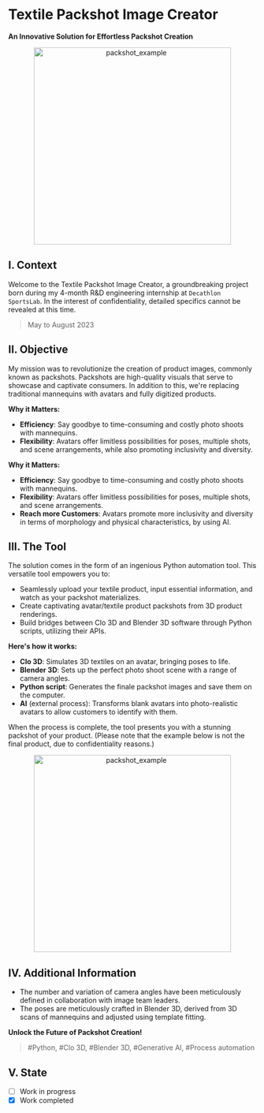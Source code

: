 # Textile Packshot Image Creator

**An Innovative Solution for Effortless Packshot Creation**

<p align="center">
  <img width="400" alt="packshot_example" src="https://github.com/CyberTorii/Projects/assets/73184884/b3259dcc-111b-467f-9534-438e0cb96b49">
</p>

## I. Context

Welcome to the Textile Packshot Image Creator, a groundbreaking project born during my 4-month R&D engineering internship at `Decathlon SportsLab`. In the interest of confidentiality, detailed specifics cannot be revealed at this time.

> May to August 2023

## II. Objective

My mission was to revolutionize the creation of product images, commonly known as packshots. Packshots are high-quality visuals that serve to showcase and captivate consumers. In addition to this, we're replacing traditional mannequins with avatars and fully digitized products.

**Why it Matters:**
- **Efficiency**: Say goodbye to time-consuming and costly photo shoots with mannequins.
- **Flexibility**: Avatars offer limitless possibilities for poses, multiple shots, and scene arrangements, while also promoting inclusivity and diversity.

**Why it Matters:**
- **Efficiency**: Say goodbye to time-consuming and costly photo shoots with mannequins.
- **Flexibility**: Avatars offer limitless possibilities for poses, multiple shots, and scene arrangements.
- **Reach more Customers**: Avatars promote more inclusivity and diversity in terms of morphology and physical characteristics, by using AI.

## III. The Tool

The solution comes in the form of an ingenious Python automation tool. This versatile tool empowers you to:

- Seamlessly upload your textile product, input essential information, and watch as your packshot materializes.
- Create captivating avatar/textile product packshots from 3D product renderings.
- Build bridges between Clo 3D and Blender 3D software through Python scripts, utilizing their APIs.

**Here's how it works:**

- **Clo 3D**: Simulates 3D textiles on an avatar, bringing poses to life.
- **Blender 3D**: Sets up the perfect photo shoot scene with a range of camera angles.
- **Python script**: Generates the finale packshot images and save them on the computer.
- **AI** (external process): Transforms blank avatars into photo-realistic avatars to allow customers to identify with them.

When the process is complete, the tool presents you with a stunning packshot of your product. (Please note that the example below is not the final product, due to confidentiality reasons.)

<p align="center">
  <img width="400" alt="packshot_example" src="https://github.com/CyberTorii/Projects/assets/73184884/b3259dcc-111b-467f-9534-438e0cb96b49">
</p>

## IV. Additional Information

- The number and variation of camera angles have been meticulously defined in collaboration with image team leaders.
- The poses are meticulously crafted in Blender 3D, derived from 3D scans of mannequins and adjusted using template fitting.

**Unlock the Future of Packshot Creation!**

> #Python, #Clo 3D, #Blender 3D, #Generative AI, #Process automation

## V. State
- [ ] Work in progress
- [X] Work completed
